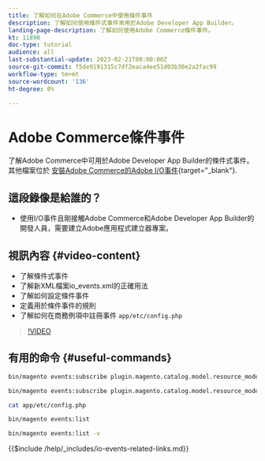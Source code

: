 ```yaml
---
title: 了解如何在Adobe Commerce中使用條件事件
description: 了解如何使用條件式事件來用於Adobe Developer App Builder。
landing-page-description: 了解如何使用Adobe Commerce條件事件。
kt: 11890
doc-type: tutorial
audience: all
last-substantial-update: 2023-02-21T00:00:00Z
source-git-commit: f5de9191315c7df2eaca4ee51d03b30e2a2fac99
workflow-type: tm+mt
source-wordcount: '136'
ht-degree: 0%

---
```



# Adobe Commerce條件事件

了解Adobe Commerce中可用於Adobe Developer App Builder的條件式事件。 其他檔案位於 [安裝Adobe Commerce的Adobe I/O事件](https://developer.adobe.com/commerce/events/get-started/conditional-events/){target="_blank"}.

## 這段錄像是給誰的？

* 使用I/O事件且剛接觸Adobe Commerce和Adobe Developer App Builder的開發人員，需要建立Adobe應用程式建立器專案。

## 視訊內容 {#video-content}

* 了解條件式事件
* 了解新XML檔案io_events.xml的正確用法
* 了解如何設定條件事件
* 定義用於條件事件的規則
* 了解如何在商務例項中註冊事件 `app/etc/config.php`

>[!VIDEO](https://video.tv.adobe.com/v/3415806)

## 有用的命令 {#useful-commands}

```bash
bin/magento events:subscribe plugin.magento.catalog.model.resource_model.product.save --fields=sku --fields=qty --fields=category_id

bin/magento events:subscribe plugin.magento.catalog.model.resource_model.product.save_low_stock --parent=plugin.magento.catalog.model.resource_model.product.save --fields=sku --fields=qty --fields=category_id --rules="qty|lessThan|20" --rules="category_id|in|3,4,5"

cat app/etc/config.php

bin/magento events:list

bin/magento events:list -v
```

{{$include /help/_includes/io-events-related-links.md}}
